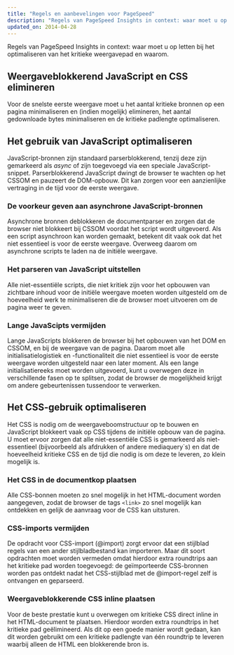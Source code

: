 ```yaml
---
title: "Regels en aanbevelingen voor PageSpeed"
description: "Regels van PageSpeed Insights in context: waar moet u op letten bij het optimaliseren van het kritieke weergavepad en waarom."
updated_on: 2014-04-28
---
```

<p class="intro">
  Regels van PageSpeed Insights in context: waar moet u op letten bij het optimaliseren van het kritieke weergavepad en waarom.
</p>

## Weergaveblokkerend JavaScript en CSS elimineren

Voor de snelste eerste weergave moet u het aantal kritieke bronnen op een pagina minimaliseren en (indien mogelijk) elimineren, het aantal gedownloade bytes minimaliseren en de kritieke padlengte optimaliseren.

## Het gebruik van JavaScript optimaliseren

JavaScript-bronnen zijn standaard parserblokkerend, tenzij deze zijn gemarkeerd als _async_ of zijn toegevoegd via een speciale JavaScript-snippet. Parserblokkerend JavaScript dwingt de browser te wachten op het CSSOM en pauzeert de DOM-opbouw. Dit kan zorgen voor een aanzienlijke vertraging in de tijd voor de eerste weergave.

### **De voorkeur geven aan asynchrone JavaScript-bronnen**

Asynchrone bronnen deblokkeren de documentparser en zorgen dat de browser niet blokkeert bij CSSOM voordat het script wordt uitgevoerd. Als een script asynchroon kan worden gemaakt, betekent dit vaak ook dat het niet essentieel is voor de eerste weergave. Overweeg daarom om asynchrone scripts te laden na de initiële weergave.

### **Het parseren van JavaScript uitstellen**

Alle niet-essentiële scripts, die niet kritiek zijn voor het opbouwen van zichtbare inhoud voor de initiële weergave moeten worden uitgesteld om de hoeveelheid werk te minimaliseren die de browser moet uitvoeren om de pagina weer te geven.

### **Lange JavaScipts vermijden**

Lange JavaScripts blokkeren de browser bij het opbouwen van het DOM en CSSOM, en bij de weergave van de pagina. Daarom moet alle initialisatielogistiek en -functionaliteit die niet essentieel is voor de eerste weergave worden uitgesteld naar een later moment. Als een lange initialisatiereeks moet worden uitgevoerd, kunt u overwegen deze in verschillende fasen op te splitsen, zodat de browser de mogelijkheid krijgt om andere gebeurtenissen tussendoor te verwerken.

## Het CSS-gebruik optimaliseren

Het CSS is nodig om de weergaveboomstructuur op te bouwen en JavaScript blokkeert vaak op CSS tijdens de initiële opbouw van de pagina. U moet ervoor zorgen dat alle niet-essentiële CSS is gemarkeerd als niet-essentieel (bijvoorbeeld als afdrukken of andere mediaquery`s) en dat de hoeveelheid kritieke CSS en de tijd die nodig is om deze te leveren, zo klein mogelijk is.

### **Het CSS in de documentkop plaatsen**

Alle CSS-bonnen moeten zo snel mogelijk in het HTML-document worden aangegeven, zodat de browser de tags `<link>` zo snel mogelijk kan ontdekken en gelijk de aanvraag voor de CSS kan uitsturen.

### **CSS-imports vermijden**

De opdracht voor CSS-import (@import) zorgt ervoor dat een stijlblad regels van een ander stijlbladbestand kan importeren. Maar dit soort opdrachten moet worden vermeden omdat hierdoor extra roundtrips aan het kritieke pad worden toegevoegd: de geïmporteerde CSS-bronnen worden pas ontdekt nadat het CSS-stijlblad met de @import-regel zelf is ontvangen en geparseerd.

### **Weergaveblokkerende CSS inline plaatsen**

Voor de beste prestatie kunt u overwegen om kritieke CSS direct inline in het HTML-document te plaatsen. Hierdoor worden extra roundtrips in het kritieke pad geëlimineerd. Als dit op een goede manier wordt gedaan, kan dit worden gebruikt om een kritieke padlengte van één roundtrip te leveren waarbij alleen de HTML een blokkerende bron is.



